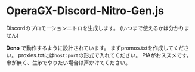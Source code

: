 # OperaGX-Discord-Nitro-Gen.js
Discordのプロモーションニトロを生成します。 (いつまで使えるかは分かりません)

**Deno** で動作するように設計されています。
まずpromos.txtを作成してください。
proxies.txtには`host:port`の形式で入れてください。
PIAがおススメです。
串が無く、生ipでやりたい場合は声かけてください。